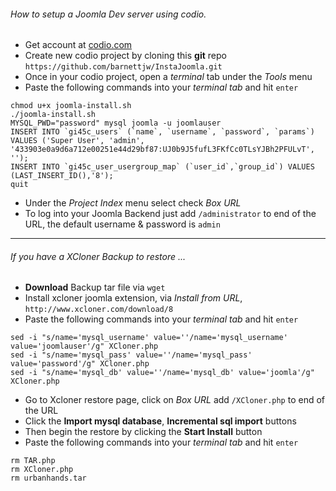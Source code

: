 ###### How to setup a Joomla Dev server using codio.

- Get account at [codio.com](http://codio.com)
- Create new codio project by cloning this **git** repo `https://github.com/barnettjw/InstaJoomla.git`
- Once in your codio project, open a *terminal* tab under the *Tools* menu
- Paste the following commands into your *terminal tab* and hit `enter`

```
chmod u+x joomla-install.sh
./joomla-install.sh
MYSQL_PWD="password" mysql joomla -u joomlauser
INSERT INTO `gi45c_users` (`name`, `username`, `password`, `params`) VALUES ('Super User', 'admin', '433903e0a9d6a712e00251e44d29bf87:UJ0b9J5fufL3FKfCc0TLsYJBh2PFULvT', '');
INSERT INTO `gi45c_user_usergroup_map` (`user_id`,`group_id`) VALUES (LAST_INSERT_ID(),'8');
quit
```

- Under the *Project Index* menu select check *Box URL*
- To log into your Joomla Backend just add `/administrator` to end of the URL, the default username & password is `admin`

---

###### If you have a XCloner Backup to restore ...

- **Download** Backup tar file via `wget`
- Install xcloner joomla extension, via *Install from URL*, `http://www.xcloner.com/download/8`
- Paste the following commands into your *terminal tab* and hit `enter`

```
sed -i "s/name='mysql_username' value=''/name='mysql_username' value='joomlauser'/g" XCloner.php
sed -i "s/name='mysql_pass' value=''/name='mysql_pass' value='password'/g" XCloner.php
sed -i "s/name='mysql_db' value=''/name='mysql_db' value='joomla'/g" XCloner.php
```

- Go to Xcloner restore page, click on *Box URL* add `/XCloner.php` to end of the URL
- Click the **Import mysql database**, **Incremental sql import** buttons
- Then begin the restore by clicking the **Start Install** button
- Paste the following commands into your *terminal tab* and hit `enter`

```
rm TAR.php
rm XCloner.php
rm urbanhands.tar
```
